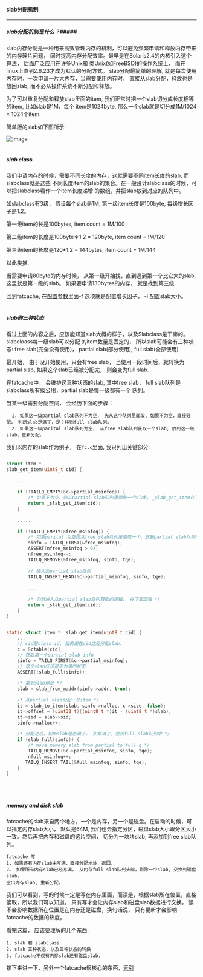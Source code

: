 #### slab分配机制 ####

----------------------------

##### slab分配机制是什么？#####

slab内存分配是一种用来高效管理内存的机制，可以避免频繁申请和释放内存带来的内存碎片问题，
同时提高内存分配效率。最早是在Solaris2.4的内核引入这个算法， 后面广泛应用在许多Unix和
类Unix(如FreeBSD)的操作系统上， 而在linux上直到2.6.23才成为默认的分配方式。
slab分配最简单的理解, 就是每次使用内存时，一次申请一片大内存，当需要使用内存时，
直接从slab分配，释放也是放回slab, 而不必从操作系统不断分配和释放。

为了可以重复分配和释放slab里面的item, 我们正常时把一个slab切分成长度相等的item, 比如slab是1M，每个
item是1024byte, 那么一个slab就是切分成1M/1024 = 1024个item. 

简单版的slab如下图所示:

![image](https://github.com/git-hulk/fatcache-note/blob/master/snapshot/slab_1.png)
<br />
<br />

##### slab class #####

我们申请内存的时候，需要不同长度的内存，这就需要不同item长度的slab, 而slabclass就是这些
不同长度item的slab的集合。在一般设计slabclass的时候，可以把slabclass看作一个item长度递增
的数组，并把slab放到对应的队列中。

如slabclass有3级， 假设每个slab是1M, 第一级item长度是100byte, 每级增长因子是1.2。

第一级item的长是100bytes, item count = 1M/100

第二级item的长度是100byte＊1.2 = 120byte, item count = !M/120

第三级item的长度是120*1.2 = 144bytes, item count = 1M/144

以此类推.

当需要申请80byte的内存时候， 从第一级开始找，直到遇到第一个比它大的slab, 这里就是第一级的slab。
如果要申请130bytes的内存， 就是找到第三级.

回到fatcache, 在[配置参数](./configure.md)里面-f 选项就是配置增长因子， -I 配置slab大小。
<br />
<br />

##### slab的三种状态 #####

看过上面的内容之后，应该能知道slab大概的样子，以及Slabclass是干嘛的。 slabcloass每一级slab可以分配
的item数量是固定的， 所以slab可能会有三种状态: free slab(完全没有使用)， partial slab(部分使用),
full slab(全部使用).

最开始， 由于没开始使用，只会有free slab， 当使用一段时间后，就转换为partial slab, 如果这个slab已经被分配完，
则会变为full slab.

在fatcache中， 会维护这三种状态的slab, 其中free slab， full slab队列是slabclass所有级公用，partial slab是每一级都有一个
队列。

当某一级需要分配空间， 会经历下面的步骤：
```
  1. 如果这一级partial slab队列不为空， 先从这个队列里面取, 如果不为空，直接分配， 判断slab是满了，是？移到full slab队列。
  2. 如果这一级parital slab队列为空， 从free slab队列获取一个slab, 放到这一级slab，重新分配。
```
我们以内存的slab作为例子， 在`fc.c`里面, 我只列出关键部分:
```c

struct item *
slab_get_item(uint8_t cid) {
    
    ....
    
    if (!TAILQ_EMPTY(&c->partial_msinfoq)) {
        /* 如果不为空，则从partial slab队列里面取一个slab, _slab_get_item在下面定义*/
        return _slab_get_item(cid);
    }
    
    .....
    
    if (!TAILQ_EMPTY(&free_msinfoq)) {
        /* 如果parital 为空则从free slab队列里面取一个，放到partial slab队列*/
        sinfo = TAILQ_FIRST(&free_msinfoq);
        ASSERT(nfree_msinfoq > 0);
        nfree_msinfoq--;
        TAILQ_REMOVE(&free_msinfoq, sinfo, tqe);
        
        // 插入到partial slab队列
        TAILQ_INSERT_HEAD(&c->partial_msinfoq, sinfo, tqe);
        
        ...
        
        /* 仍然进入从partial slab队列获取的逻辑， 在下面函数 */
        return _slab_get_item(cid);
    }
}


static struct item * _slab_get_item(uint8_t cid) {
    ...
    // cid是class id, 指的是在cid这层分配slab.
    c = &ctable[cid];
    // 获取第一个partial slab info
    sinfo = TAILQ_FIRST(&c->partial_msinfoq);
    // 这个slab应该是不为满的状态
    ASSERT(!slab_full(sinfo));
    
    /* 拿到slab地址 */
    slab = slab_from_maddr(sinfo->addr, true);
    
    /* 从partial slab分配一个item */
    it = slab_to_item(slab, sinfo->nalloc, c->size, false);
    it->offset = (uint32_t)((uint8_t *)it - (uint8_t *)slab);
    it->sid = slab->sid;
    sinfo->nalloc++;
    
    /* 分配之后，判断slab是否满了， 如果满了，放到full slab队列中 */
    if (slab_full(sinfo)) {
        /* move memory slab from partial to full q */
        TAILQ_REMOVE(&c->partial_msinfoq, sinfo, tqe);
        nfull_msinfoq++;
       TAILQ_INSERT_TAIL(&full_msinfoq, sinfo, tqe);
    }
}


```
<br />
<br />

##### memory and disk slab #####

fatcache的slab来自两个地方，一个是内存，另一个是磁盘。在启动的时候，可以指定内存slab大小，
默认是64M, 我们也会指定分区，磁盘slab大小跟分区大小一致。然后再把内存和磁盘的这片空间，
切分为一块块slab, 再添加到free slab队列。

```
fatcache 写
1. 如果还有内存slab未写满，直接分配地址，返回。
2。 如果所有内存slab已经写满， 从内存full slab队列头部，剔除一个slab, 交换到磁盘slab，
空出内存slab, 重新分配。
```
我们可以看到，写的时候一定是写在内存里面，而读是，根据slab所在位置，直接读取，所以我们可以知道，
只有写才会让内存slab和磁盘slab数据进行交换， 读不会影响数据所在位置是在内存还是磁盘，换句话说，
只有更新才会影响fatcache的数据的热度。

看完这篇， 应该要理解的几个东西:
```
1. slab 和 slabclass
2. slab 三种状态，以及三种状态的转换
3. fatcache不仅有内存slab还有磁盘slab.
```

接下来讲一下，另外一个fatcache很核心的东西，[索引](./itemx.md)

